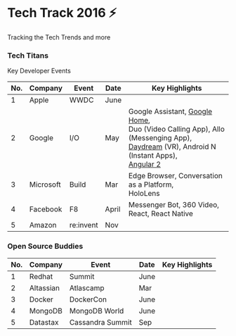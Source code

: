 # Tech Track 2016 :zap:
Tracking the Tech Trends and more

### Tech Titans
Key Developer Events

| No. |  Company |  Event | Date |  Key Highlights|
|---|---|---|---|---|
|1|  Apple |  WWDC | June  |   |
| 2  |  Google | I/O  | May  | Google Assistant, [Google Home](https://home.google.com), <BR> Duo (Video Calling App), Allo (Messenging App), <BR> [Daydream](https://vr.google.com/daydream/) (VR), Android N (Instant Apps), <BR> [Angular 2](https://github.com/lakshmag/TechTrack/wiki/Angular-2) |
|  3 | Microsoft  | Build  | Mar  | Edge Browser, Conversation as a Platform, <BR> HoloLens  |
|   4 | Facebook  |  F8 | April  | Messenger Bot, 360 Video, <BR> React, React Native  |
|  5 |  Amazon |re:invent   |  Nov |   |


### Open Source Buddies

| No. |  Company |  Event | Date |  Key Highlights|
|---|---|---|---|---|
|1|  Redhat| Summit  |  June |   |
| 2  |  Altassian | Atlascamp  | Mar  |  |
|  3 | Docker  | DockerCon  | June  | |
|   4 | MongoDB  | MongoDB World | June  |   |
|  5 |  Datastax|   Cassandra Summit | Sep  |  |
